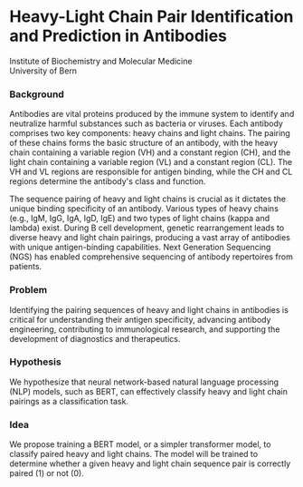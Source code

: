 # Heavy-Light Chain Pair Identification and Prediction in Antibodies

Institute of Biochemistry and Molecular Medicine  
University of Bern  

### Background
Antibodies are vital proteins produced by the immune system to identify and neutralize harmful substances such as bacteria or viruses. Each antibody comprises two key components: heavy chains and light chains. The pairing of these chains forms the basic structure of an antibody, with the heavy chain containing a variable region (VH) and a constant region (CH), and the light chain containing a variable region (VL) and a constant region (CL). The VH and VL regions are responsible for antigen binding, while the CH and CL regions determine the antibody's class and function.

The sequence pairing of heavy and light chains is crucial as it dictates the unique binding specificity of an antibody. Various types of heavy chains (e.g., IgM, IgG, IgA, IgD, IgE) and two types of light chains (kappa and lambda) exist. During B cell development, genetic rearrangement leads to diverse heavy and light chain pairings, producing a vast array of antibodies with unique antigen-binding capabilities. Next Generation Sequencing (NGS) has enabled comprehensive sequencing of antibody repertoires from patients.

### Problem
Identifying the pairing sequences of heavy and light chains in antibodies is critical for understanding their antigen specificity, advancing antibody engineering, contributing to immunological research, and supporting the development of diagnostics and therapeutics.

### Hypothesis
We hypothesize that neural network-based natural language processing (NLP) models, such as BERT, can effectively classify heavy and light chain pairings as a classification task.

### Idea
We propose training a BERT model, or a simpler transformer model, to classify paired heavy and light chains. The model will be trained to determine whether a given heavy and light chain sequence pair is correctly paired (1) or not (0).